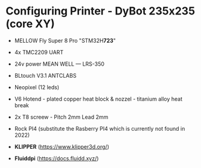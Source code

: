 # Configuring Printer - DyBot 235x235 (core XY)

- MELLOW Fly Super 8 Pro "STM32H**723**"
- 4x TMC2209 UART
- 24v power MEAN WELL — LRS-350
- BLtouch V3.1 ANTCLABS
- Neopixel (12 leds)
- V6 Hotend - plated copper heat block & nozzel - titanium alloy heat break 
- 2x T8 screew - Pitch 2mm Lead 2mm

- Rock PI4 (substitute the Rasberry PI4 which is currently not found in 2022)

- **KLIPPER** (https://www.klipper3d.org/)
- **Fluiddpi** (https://docs.fluidd.xyz/)
